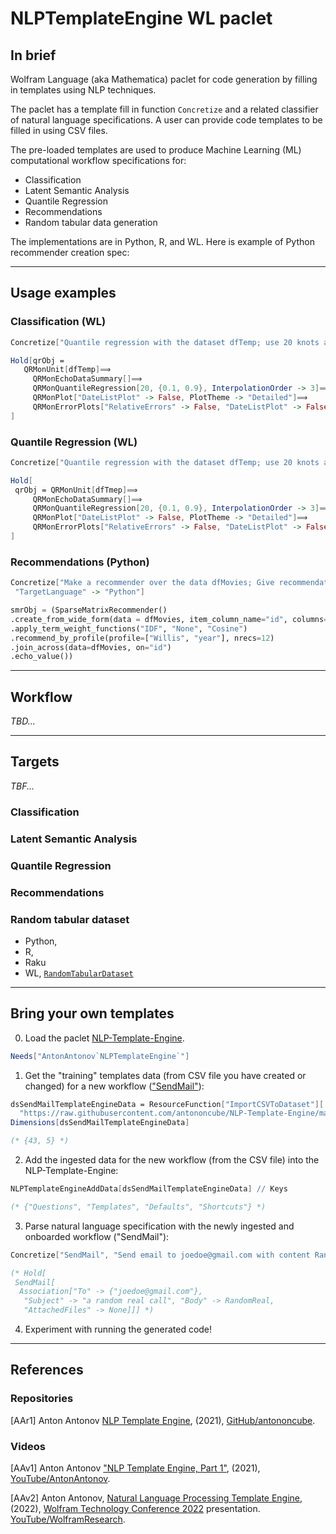# NLPTemplateEngine WL paclet

## In brief

Wolfram Language (aka Mathematica) paclet for code generation by filling in templates using NLP techniques.

The paclet has a template fill in function `Concretize` and a related classifier of natural language specifications.
A user can provide code templates to be filled in using CSV files.

The pre-loaded templates are used to produce Machine Learning (ML) computational workflow specifications for: 
- Classification
- Latent Semantic Analysis
- Quantile Regression
- Recommendations
- Random tabular data generation 


The implementations are in Python, R, and WL. Here is example of Python recommender creation spec:

-----

## Usage examples

### Classification (WL)

```mathematica
Concretize["Quantile regression with the dataset dfTemp; use 20 knots and the probabilities 0.1 and 0.9."]
```

```mathematica
Hold[qrObj = 
   QRMonUnit[dfTemp]⟹
     QRMonEchoDataSummary[]⟹
     QRMonQuantileRegression[20, {0.1, 0.9}, InterpolationOrder -> 3]⟹
     QRMonPlot["DateListPlot" -> False, PlotTheme -> "Detailed"]⟹
     QRMonErrorPlots["RelativeErrors" -> False, "DateListPlot" -> False, PlotTheme -> "Detailed"];
]
```

### Quantile Regression (WL)

```mathematica
Concretize["Quantile regression with the dataset dfTemp; use 20 knots and the probabilities 0.1 and 0.9."]
```

```mathematica
Hold[
 qrObj = QRMonUnit[dfTmep]⟹
     QRMonEchoDataSummary[]⟹
     QRMonQuantileRegression[20, {0.1, 0.9}, InterpolationOrder -> 3]⟹
     QRMonPlot["DateListPlot" -> False, PlotTheme -> "Detailed"]⟹
     QRMonErrorPlots["RelativeErrors" -> False, "DateListPlot" -> False, PlotTheme -> "Detailed"];
]
```


### Recommendations (Python)

```mathematica
Concretize["Make a recommender over the data dfMovies; Give recommendations for the profile actor:Willis and year:1995.", 
 "TargetLanguage" -> "Python"]
```

```python
smrObj = (SparseMatrixRecommender()
.create_from_wide_form(data = dfMovies, item_column_name="id", columns=None, add_tag_types_to_column_names=True, tag_value_separator=":")
.apply_term_weight_functions("IDF", "None", "Cosine")
.recommend_by_profile(profile=["Willis", "year"], nrecs=12)
.join_across(data=dfMovies, on="id")
.echo_value())
```

-----

## Workflow

*TBD...*

-----

## Targets

*TBF...*

### Classification

### Latent Semantic Analysis

### Quantile Regression

### Recommendations


### Random tabular dataset

- Python,  
- R,
- Raku
- WL, 
[`RandomTabularDataset`](https://resources.wolframcloud.com/FunctionRepository/resources/RandomTabularDataset/)



------

## Bring your own templates

0. Load the paclet [NLP-Template-Engine](https://resources.wolframcloud.com/PacletRepository/resources/AntonAntonov/NLPTemplateEngine/).
   

```mathematica
Needs["AntonAntonov`NLPTemplateEngine`"]
```

1. Get the "training" templates data (from CSV file you have created or changed) for a new workflow
   (["SendMail"](./TemplateData/dsQASParameters-SendMail.csv)):

```mathematica
dsSendMailTemplateEngineData = ResourceFunction["ImportCSVToDataset"][
  "https://raw.githubusercontent.com/antononcube/NLP-Template-Engine/main/TemplateData/dsQASParameters-SendMail.csv"];
Dimensions[dsSendMailTemplateEngineData]

(* {43, 5} *)
```

2. Add the ingested data for the new workflow (from the CSV file) into the NLP-Template-Engine:

```mathematica
NLPTemplateEngineAddData[dsSendMailTemplateEngineData] // Keys

(* {"Questions", "Templates", "Defaults", "Shortcuts"} *)
```

3. Parse natural language specification with the newly ingested and onboarded workflow ("SendMail"):

```mathematica
Concretize["SendMail", "Send email to joedoe@gmail.com with content RandomReal[343], and the subject this is a random real call.", PerformanceGoal -> "Speed"]

(* Hold[
 SendMail[
  Association["To" -> {"joedoe@gmail.com"}, 
   "Subject" -> "a random real call", "Body" -> RandomReal, 
   "AttachedFiles" -> None]]] *)
```

4. Experiment with running the generated code!

-----

## References

### Repositories

[AAr1] Anton Antonov
[NLP Template Engine](https://github.com/antononcube/NLP-Template-Engine),
(2021),
[GitHub/antononcube](https://github.com/antononcube).

### Videos

[AAv1] Anton Antonov
["NLP Template Engine, Part 1"](https://www.youtube.com/watch?v=a6PvmZnvF9I), 
(2021), 
[YouTube/AntonAntonov](https://www.youtube.com/@AAA4prediction).

[AAv2] Anton Antonov,
[Natural Language Processing Template Engine](https://www.youtube.com/watch?v=IrIW9dB5sRM), 
(2022), 
[Wolfram Technology Conference 2022](https://www.wolfram.com/events/technology-conference/2022/) 
presentation. 
[YouTube/WolframResearch](https://www.youtube.com/@WolframResearch).
